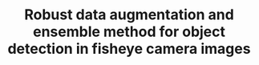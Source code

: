 ---
layout: detail
year: 2024
venue: "CVPR Workshop"
title: "Robust data augmentation and ensemble method for object detection in fisheye camera images"
authors: ["hung-viet-duong", "quyen-duc-nguyen", "dr-thien_van_luong", "dr-huan_vu", "cuong-tien-nguyen"]
ieee: "H. V. Duong, Q. D. Nguyen, T. V. Luong, H. Vu, and C. T. Nguyen, \"Robust data augmentation and ensemble method for object detection in fisheye camera images,\" CVPR Workshop, Seattle, WA, USA, 2024."
doi: "10.1109/CVPRW.2024.XXX"
project: "applied-ai-core-technologies"
---